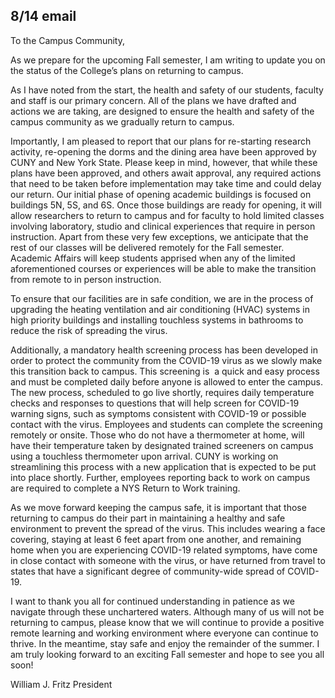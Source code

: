 8/14 email
----
To the Campus Community,
 
As we prepare for the upcoming Fall semester, I am writing to update you on the status of the College’s plans on returning to campus.
 
As I have noted from the start, the health and safety of our students, faculty and staff is our primary concern.  All of the plans we have drafted and actions we are taking, are designed to ensure the health and safety of the campus community as we gradually return to campus.   
 
Importantly, I am pleased to report that our plans for re-starting research activity, re-opening the dorms and the dining area have been approved by CUNY and New York State.  Please keep in mind, however, that while these plans have been approved, and others await approval, any required actions that need to be taken before implementation may take time and could delay our return.  Our initial phase of opening academic buildings is focused on buildings 5N, 5S, and 6S.  Once those buildings are ready for opening, it will allow researchers to return to campus and for faculty to hold limited classes involving laboratory, studio and clinical experiences that require in person instruction.  Apart from these very few exceptions, we anticipate that the rest of our classes will be delivered remotely for the Fall semester.  Academic Affairs will keep students apprised when any of the limited aforementioned courses or experiences will be able to make the transition from remote to in person instruction.
 
To ensure that our facilities are in safe condition, we are in the process of upgrading the heating ventilation and air conditioning (HVAC) systems in high priority buildings and installing touchless systems in bathrooms to reduce the risk of spreading the virus.
 
Additionally, a mandatory health screening process has been developed in order to protect the ​community from the COVID-19 virus as we slowly make this transition back to campus.  This screening is ​ a quick and easy process and must be completed daily before  anyone is allowed to enter the campus.  The  new process, scheduled to go live shortly, requires daily temperature checks and responses to questions that will help screen for COVID-19 warning signs, such as symptoms consistent with COVID-19 or possible contact with the virus.  Employees and students can complete the screening remotely or onsite.  Those who do not have a thermometer at home, will have their temperature taken by designated trained screeners on campus using a touchless thermometer upon arrival.  CUNY is working on streamlining this process with a new application that is expected to be put into place shortly.  Further, employees reporting back to work on campus are required to complete a NYS Return to Work training. 
 
As we move forward keeping the campus safe, it is important that those returning to campus do their part in maintaining a healthy and safe environment to prevent the spread of the virus.  This includes wearing a face covering, staying at least 6 feet apart from one another, and remaining home when you are experiencing COVID-19 related symptoms, have come in close contact with someone with the virus, or have returned from travel to states that have a significant degree of community-wide spread of COVID-19. 
 
I want to thank you all for continued understanding in patience as we navigate through these unchartered waters.  Although many of us will not be returning to campus, please know that we will continue to provide a positive remote learning and working environment where everyone can continue to thrive.   In the meantime, stay safe and enjoy the remainder of the summer.  I am truly looking forward to an exciting Fall semester and hope to see you all soon!
 
William J. Fritz
President
